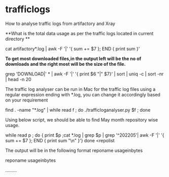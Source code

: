 # trafficlogs
How to analyse traffic logs from artifactory and Xray 

**What is the total data usage as per the traffic logs located in current directory
**


cat artifactory*.log  | awk -F '|' '{ sum += $7 }; END { print sum }'

**To get most downloaded files,in the output left will be the no of downloads and the right most will be the size of the file.**

grep 'DOWNLOAD|' * | awk -F '|' '{ print $6 "|" $7}' | sort | uniq -c | sort -nr | head -n 20

The traffic log analyser can be run in Mac for the traffic log files using a regular expression ending with *.log, you can change it accordingly based on your requirement

find . -name "*.log" | while read f ; do ./trafficloganalyser.py $f ; done

Using below script, we should be able to find May month repository wise usage.

while read p ; do { print $p ;cat *.log | grep $p | grep '^202205'| awk -F '|'  '{ sum += $7 }; END  { print  sum "\n"  }'} done <repolist 

                                                                                                                                           
 The output will be in the following format
 reponame
  usageinbytes
                                                                                                                                           
  reponame
  usageinbytes 
                                                                                                                                          
   .........                                                                                                                                        
                                                                                                                                     
                                                                                                                                           
                                                                                                                                         
